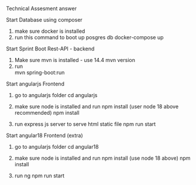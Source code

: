 Technical Assesment answer


Start Database using composer

1. make sure docker is installed
2. run this command to boot up posgres db
    docker-compose up

Start Sprint Boot Rest-API - backend

1. Make sure mvn is installed - use 14.4 mvn version
2. run   
    mvn spring-boot:run


Start angularjs Frontend

1. go to angularjs folder 
    cd angularjs

2. make sure node is installed and run npm install (user node 18 above recommended)
    npm install

3. run express js server to serve html static file 
    npm run start


Start angular18  Frontend (extra)

1. go to angularjs folder 
    cd angular18

2. make sure node is installed and run npm install (use node 18 above)
    npm install

3. run ng
    npm run start
